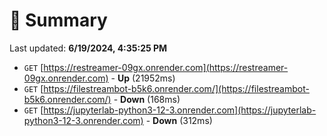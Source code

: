 # 📖 Summary
Last updated: **6/19/2024, 4:35:25 PM**

- `GET` [https://restreamer-09gx.onrender.com](https://restreamer-09gx.onrender.com) - **Up** (21952ms)
- `GET` [https://filestreambot-b5k6.onrender.com/](https://filestreambot-b5k6.onrender.com/) - **Down** (168ms)
- `GET` [https://jupyterlab-python3-12-3.onrender.com](https://jupyterlab-python3-12-3.onrender.com) - **Down** (312ms)
